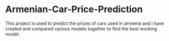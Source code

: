 # Armenian-Car-Price-Prediction
This project is used to predict the prices of cars used in armenia and i have created and compared various models together to find the best working model.
